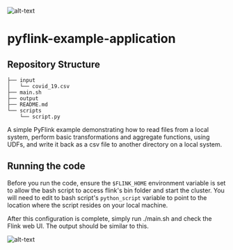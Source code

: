 ![alt-text](https://commons.bmstu.wiki/images/d/d6/Flink_en.jpeg)

# pyflink-example-application

<h2> Repository Structure </h2>

```
├── input
│   └── covid_19.csv
├── main.sh
├── output
├── README.md
└── scripts
    └── script.py
```


A simple PyFlink example demonstrating how to read files from a local system, perform basic transformations and aggregate functions,
using UDFs, and write it back as a csv file to another directory on a local system.


<h2> Running the code </h2>

Before you run the code, ensure the ```$FLINK_HOME``` environment variable is set to allow the bash script to 
access flink's bin folder and start the cluster. You will need to edit to bash script's ```python_script``` variable
to point to the location where the script resides on your local machine.

After this configuration is complete, simply run ./main.sh and check the Flink web UI. The output should be similar to this.

![alt-text](https://ci.apache.org/projects/flink/flink-docs-release-1.9/page/img/quickstart-setup/jobmanager-1.png)


